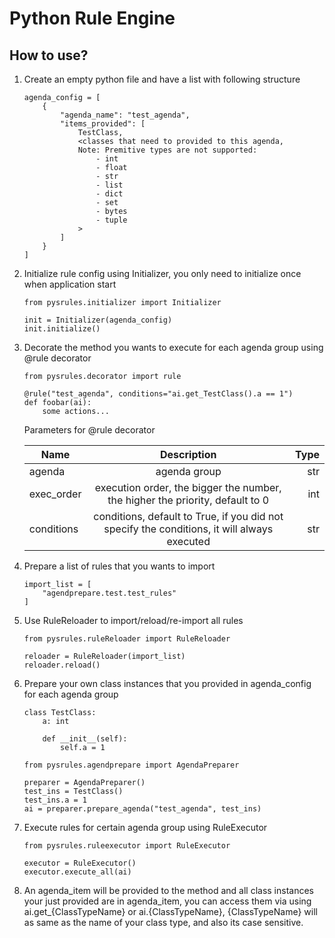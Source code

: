 # Python Rule Engine
## How to use?
1. Create an empty python file and have a list with following structure
    ```
    agenda_config = [
        {
            "agenda_name": "test_agenda",
            "items_provided": [
                TestClass,
                <classes that need to provided to this agenda,
                Note: Premitive types are not supported:
                    - int
                    - float
                    - str
                    - list
                    - dict
                    - set
                    - bytes
                    - tuple
                >
            ]
        }
    ]
    ```
2. Initialize rule config using Initializer, you only need to initialize once when application start
    ```
    from pysrules.initializer import Initializer
    
    init = Initializer(agenda_config)
    init.initialize()
    ```
3. Decorate the method you wants to execute for each agenda group using @rule decorator
    ```
    from pysrules.decorator import rule

    @rule("test_agenda", conditions="ai.get_TestClass().a == 1")
    def foobar(ai):
        some actions...
    ```    
    Parameters for @rule decorator
    
    | Name          | Description     | Type  |
    | ------------- |:---------------:| -----:|
    | agenda        | agenda group    |   str |
    | exec_order    | execution order, the bigger the number, the higher the priority, default to 0|   int |
    | conditions    | conditions, default to True, if you did not specify the conditions, it will always executed|    str |
 4. Prepare a list of rules that you wants to import
    ```
    import_list = [
        "agendprepare.test.test_rules"
    ]
    ```
 5. Use RuleReloader to import/reload/re-import all rules
    ```
    from pysrules.ruleReloader import RuleReloader

    reloader = RuleReloader(import_list)
    reloader.reload()
    ```
 6. Prepare your own class instances that you provided in agenda_config for each agenda group
    ```
    class TestClass: 
        a: int
        
        def __init__(self):
            self.a = 1
    ```
    ```
    from pysrules.agendprepare import AgendaPreparer
    
    preparer = AgendaPreparer()
    test_ins = TestClass()
    test_ins.a = 1
    ai = preparer.prepare_agenda("test_agenda", test_ins)
    ```
 7. Execute rules for certain agenda group using RuleExecutor
    ```
    from pysrules.ruleexecutor import RuleExecutor
    
    executor = RuleExecutor()
    executor.execute_all(ai)
    ```
 8. An agenda_item will be provided to the method and all class instances your just provided are in agenda_item,
you can access them via using ai.get_{ClassTypeName} or ai.{ClassTypeName}, {ClassTypeName} will as same as the name of your class type, 
and also its case sensitive.
